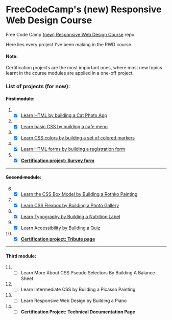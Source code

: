 # FreeCodeCamp's (new) Responsive Web Design Course

Free Code Camp [(new) Responsive Web Design Course](https://www.freecodecamp.org/learn/2022/responsive-web-design) repo. 

Here lies every project I've been making in the RWD course. 

#### Note: 
Certification projects are the most important ones, where most new topics learnt in the course modules are applied in a one-off project.

### List of projects (for now):

#### ~~First module~~:
1. - [x] [Learn HTML by building a Cat Photo App](https://github.com/salvarez96/FCC-responsive-web-design/tree/main/New%20responsive%20web%20design%20course/First%20project)
2. - [x] [Learn basic CSS by building a cafe menu](https://github.com/salvarez96/FCC-responsive-web-design/tree/main/New%20responsive%20web%20design%20course/Second%20project)
3. - [x] [Learn CSS colors by building a set of colored markers](https://github.com/salvarez96/FCC-responsive-web-design/tree/main/New%20responsive%20web%20design%20course/Third%20project)
4. - [x] [Learn HTML forms by building a registration form](https://github.com/salvarez96/FCC-responsive-web-design/tree/main/New%20responsive%20web%20design%20course/Fourth%20project)
5. - [x] [**Certification project: Survey form**](https://github.com/salvarez96/FCC-responsive-web-design/tree/main/New%20responsive%20web%20design%20course/Fifth%20project)
------
#### ~~Second module~~:

6. - [x] [Learn the CSS Box Model by Building a Rothko Painting](https://github.com/salvarez96/FCC-responsive-web-design/tree/main/New%20responsive%20web%20design%20course/Sixth%20project)
7. - [x] [Learn CSS Flexbox by Building a Photo Gallery](https://github.com/salvarez96/FCC-responsive-web-design/tree/main/New%20responsive%20web%20design%20course/Seventh%20project)
8. - [x] [Learn Typography by Building a Nutrition Label](https://github.com/salvarez96/FCC-responsive-web-design/tree/main/New%20responsive%20web%20design%20course/Eighth%20project)
9. - [x] [Learn Accessibility by Building a Quiz](https://github.com/salvarez96/FCC-responsive-web-design/tree/main/New%20responsive%20web%20design%20course/Nineth%20project)
10. - [x] [**Certification project: Tribute page**](https://github.com/salvarez96/FCC-responsive-web-design/tree/main/New%20responsive%20web%20design%20course/Tenth%20project%20-%20second%20for%20certification)
------
#### Third module:

11. - [ ] Learn More About CSS Pseudo Selectors By Building A Balance Sheet
12. - [ ] Learn Intermediate CSS by Building a Picasso Painting
13. - [ ] Learn Responsive Web Design by Building a Piano
14. - [ ] **Certification Project: Technical Documentation Page**
